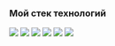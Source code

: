 ### Мой стек технологий

<img src="https://img.shields.io/badge/Python-7FFFD4?style=for-thebadge&logo=python&logoColor=black   " />
<img src="https://img.shields.io/badge/HTML-black?style=for-thebadge&logo=HTML5&logoColor=red   " />
<img src="https://img.shields.io/badge/JS-FF8C00?style=for-thebadge&logo=javascript&logoColor=F0E68C   " />
<img src="https://img.shields.io/badge/Bootstrap-4B0082?style=for-thebadge&logo=bootstrap&logoColor=9370DB   " />
<img src="https://img.shields.io/badge/Django-808080?style=for-thebadge&logo=Django&logoColor=00FFFF   " />
<img src="https://img.shields.io/badge/SQL-A9A9A9?style=for-thebadge&logo=sqlite&logoColor=000080   " />
